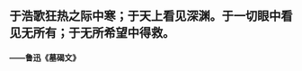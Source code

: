 ## 于浩歌狂热之际中寒；于天上看见深渊。于一切眼中看见无所有；于无所希望中得救。

####                                                              ——鲁迅《墓碣文》
